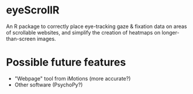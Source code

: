 # eyeScrollR
An R package to correctly place eye-tracking gaze & fixation data on areas of scrollable websites, and simplify the creation of heatmaps on longer-than-screen images.

# Possible future features

-   "Webpage" tool from iMotions (more accurate?)
-   Other software (PsychoPy?)
